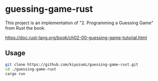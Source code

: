 # guessing-game-rust

This project is an implementation of "2. Programming a Guessing Game" from Rust the book.

https://doc.rust-lang.org/book/ch02-00-guessing-game-tutorial.html

## Usage

```bash
git clone https://github.com/kiyozumi/guessing-game-rust.git
cd ./guessing-game-rust
cargo run
```



